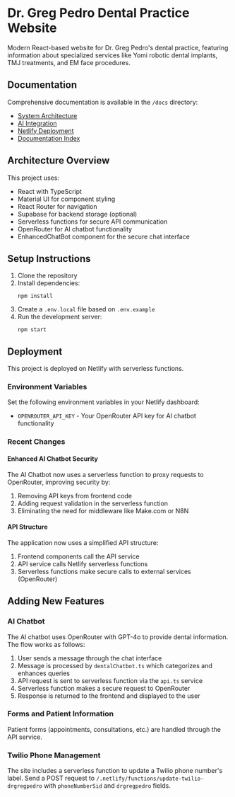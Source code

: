 # Dr. Greg Pedro Dental Practice Website

Modern React-based website for Dr. Greg Pedro's dental practice, featuring information about specialized services like Yomi robotic dental implants, TMJ treatments, and EM face procedures.

## Documentation

Comprehensive documentation is available in the `/docs` directory:

- [System Architecture](./docs/01-system-architecture.md)
- [AI Integration](./docs/02-ai-integration.md)
- [Netlify Deployment](./docs/03-netlify-deployment.md)
- [Documentation Index](./docs/index.md)

## Architecture Overview

This project uses:
- React with TypeScript
- Material UI for component styling
- React Router for navigation
- Supabase for backend storage (optional)
- Serverless functions for secure API communication
- OpenRouter for AI chatbot functionality
- EnhancedChatBot component for the secure chat interface

## Setup Instructions

1. Clone the repository
2. Install dependencies:
   ```
   npm install
   ```
3. Create a `.env.local` file based on `.env.example`
4. Run the development server:
   ```
   npm start
   ```

## Deployment

This project is deployed on Netlify with serverless functions.

### Environment Variables

Set the following environment variables in your Netlify dashboard:

- `OPENROUTER_API_KEY` - Your OpenRouter API key for AI chatbot functionality

### Recent Changes

#### Enhanced AI Chatbot Security

The AI Chatbot now uses a serverless function to proxy requests to OpenRouter, improving security by:

1. Removing API keys from frontend code
2. Adding request validation in the serverless function
3. Eliminating the need for middleware like Make.com or N8N

#### API Structure

The application now uses a simplified API structure:

1. Frontend components call the API service
2. API service calls Netlify serverless functions
3. Serverless functions make secure calls to external services (OpenRouter)

## Adding New Features

### AI Chatbot

The AI chatbot uses OpenRouter with GPT-4o to provide dental information. The flow works as follows:

1. User sends a message through the chat interface
2. Message is processed by `dentalChatbot.ts` which categorizes and enhances queries
3. API request is sent to serverless function via the `api.ts` service
4. Serverless function makes a secure request to OpenRouter
5. Response is returned to the frontend and displayed to the user

### Forms and Patient Information

Patient forms (appointments, consultations, etc.) are handled through the API service.

### Twilio Phone Management

The site includes a serverless function to update a Twilio phone number's label. Send a POST request to `/.netlify/functions/update-twilio-drgregpedro` with `phoneNumberSid` and `drgregpedro` fields.
